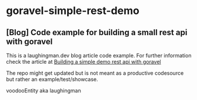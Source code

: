 # goravel-simple-rest-demo

## [Blog] Code example for building a small rest api with goravel

This is a laughingman.dev blog article code example. For further information check the article at [Building a simple demo rest api with goravel](https://blog.laughingman.dev/article/Building_a_simple_demo_rest_api_with_goravel.html)

The repo might get updated but is not meant as a productive codesource but rather an example/test/showcase.

voodooEntity aka laughingman
